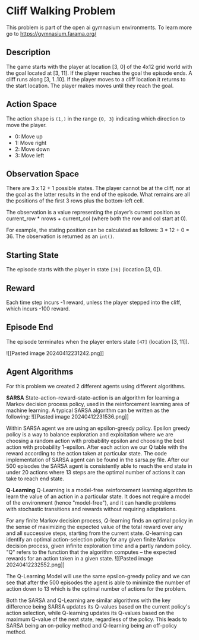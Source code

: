 # Cliff Walking Problem

This problem is part of the open ai gymnasium environments. To learn more go to https://gymnasium.farama.org/
## Description
The game starts with the player at location [3, 0] of the 4x12 grid world with the goal located at [3, 11]. If the player reaches the goal the episode ends. A cliff runs along [3, 1..10]. If the player moves to a cliff location it returns to the start location. The player makes moves until they reach the goal.

## Action Space
The action shape is `(1,)` in the range `{0, 3}` indicating which direction to move the player.
- 0: Move up
- 1: Move right
- 2: Move down
- 3: Move left

## Observation Space
There are 3 x 12 + 1 possible states. The player cannot be at the cliff, nor at the goal as the latter results in the end of the episode. What remains are all the positions of the first 3 rows plus the bottom-left cell.

The observation is a value representing the player’s current position as current_row * nrows + current_col (where both the row and col start at 0).

For example, the stating position can be calculated as follows: 3 * 12 + 0 = 36.
The observation is returned as an `int()`.

## Starting State
The episode starts with the player in state `[36]` (location [3, 0]).

## Reward
Each time step incurs -1 reward, unless the player stepped into the cliff, which incurs -100 reward.

## Episode End
The episode terminates when the player enters state `[47]` (location [3, 11]).

![[Pasted image 20240412231242.png]]

## Agent Algorithms
For this problem we created 2 different agents using different algorithms.

**SARSA**
State–action–reward–state–action is an algorithm for learning a Markov decision process policy, used in the reinforcement learning area of machine learning. A typical SARSA algorithm can be written as the following:
![[Pasted image 20240412231536.png]]

Within SARSA agent we are using an epsilon-greedy policy. Epsilon greedy policy is a way to balance exploration and exploitation where we are choosing a random action with probability epsilon and choosing the best action with probability 1-epsilon. After each action we our Q table with the reward according to the action taken at particular state. 
The code implementation of SARSA agent can be found in the sarsa.py file. After our 500 episodes the SARSA agent is consistently able to reach the end state in under 20 actions where 13 steps are the optimal number of actions it can take to reach end state.


**Q-Learning**
Q-Learning is a model-free  reinforcement learning algorithm to learn the value of an action in a particular state. It does not require a model of the environment (hence "model-free"), and it can handle problems with stochastic transitions and rewards without requiring adaptations.

For any finite Markov decision process, _Q_-learning finds an optimal policy in the sense of maximizing the expected value of the total reward over any and all successive steps, starting from the current state. _Q_-learning can identify an optimal action-selection policy for any given finite Markov decision process, given infinite exploration time and a partly random policy. "Q" refers to the function that the algorithm computes – the expected rewards for an action taken in a given state.
![[Pasted image 20240412232552.png]]

The Q-Learning Model will use the same epsilon-greedy policy and we can see that after the 500 episodes the agent is able to minimize the number of action down to 13 which is the optimal number of actions for the problem.


Both the SARSA and Q-Learning are similar algorithms with the key difference being SARSA updates its Q-values based on the current policy's action selection, while Q-learning updates its Q-values based on the maximum Q-value of the next state, regardless of the policy. This leads to SARSA being an on-policy method and Q-learning being an off-policy method.
